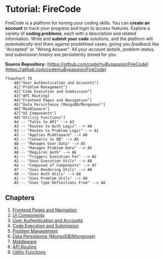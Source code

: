 # Tutorial: FireCode

FireCode is a platform for honing your coding skills. You can **create an account** to track your progress and *login* to access features. Explore a variety of **coding problems**, each with a description and related information. Write and **submit your code** solutions, and the platform will *automatically test* them against predefined cases, giving you *feedback* like "Accepted" or "Wrong Answer". All your *account details, problem status, and submission history* are persistently stored for you.


**Source Repository:** [https://github.com/coderhuBypassion/FireCode](https://github.com/coderhuBypassion/FireCode)

```mermaid
flowchart TD
    A0["User Authentication and Accounts"]
    A1["Problem Management"]
    A2["Code Execution and Submission"]
    A3["API Routing]
    A4["Frontend Pages and Navigation"]
    A5["Data Persistence (MongoDB/Mongoose)"]
    A6["Middleware"]
    A7["UI Components"]
    A8["Utility Functions"]
    A4 -- "Talks to API" --> A3
    A3 -- "Routes to Auth Logic" --> A0
    A3 -- "Routes to Problem Logic" --> A1
    A3 -- "Applies Middleware" --> A6
    A3 -- "Connects to DB" --> A5
    A0 -- "Manages User Data" --> A5
    A1 -- "Manages Problem Data" --> A5
    A0 -- "Requires Auth" --> A6
    A1 -- "Triggers Execution For" --> A2
    A2 -- "Uses Execution Utils" --> A8
    A4 -- "Composed of Components" --> A7
    A7 -- "Uses Rendering Utils" --> A8
    A0 -- "Uses Auth Utils" --> A8
    A1 -- "Uses Problem Utils" --> A8
    A5 -- "Uses Type Definitions From" --> A8
```

## Chapters

1. [Frontend Pages and Navigation](01_frontend_pages_and_navigation_.md)
2. [UI Components](02_ui_components_.md)
3. [User Authentication and Accounts](03_user_authentication_and_accounts_.md)
4. [Code Execution and Submission](04_code_execution_and_submission_.md)
5. [Problem Management](05_problem_management_.md)
6. [Data Persistence (MongoDB/Mongoose)](06_data_persistence__mongodb_mongoose__.md)
7. [Middleware](07_middleware_.md)
8. [API Routing](08_api_routing_.md)
9. [Utility Functions](09_utility_functions_.md)
